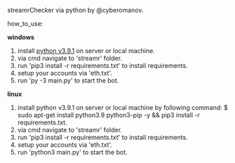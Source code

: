 streamrChecker via python by @cyberomanov.

how_to_use:

**windows**

1. install [python v3.9.1](https://www.python.org/downloads/) on server or local machine.
2. via cmd navigate to 'streamr' folder.
3. run 'pip3 install -r requirements.txt' to install requirements.
4. setup your accounts via 'eth.txt'.
5. run 'py -3 main.py' to start the bot.

**linux**

1. install python v3.9.1 on server or local machine by following command: 
$ sudo apt-get install python3.9 python3-pip -y && pip3 install -r requirements.txt.
2. via cmd navigate to 'streamr' folder.
3. run 'pip3 install -r requirements.txt' to install requirements.
4. setup your accounts via 'eth.txt'.
5. run 'python3 main.py' to start the bot.
